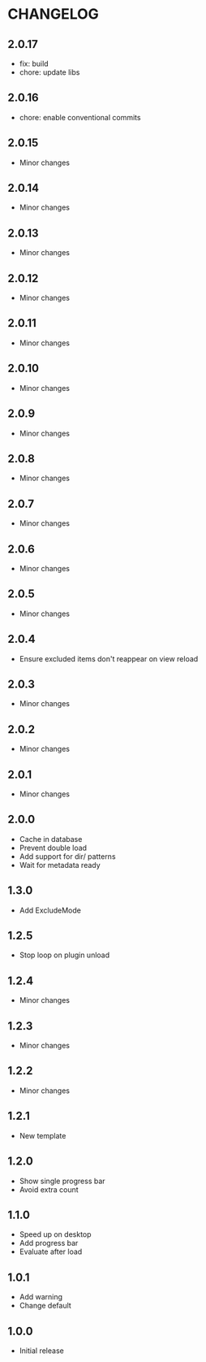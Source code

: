 # CHANGELOG

## 2.0.17

- fix: build
- chore: update libs

## 2.0.16

- chore: enable conventional commits

## 2.0.15

- Minor changes

## 2.0.14

- Minor changes

## 2.0.13

- Minor changes

## 2.0.12

- Minor changes

## 2.0.11

- Minor changes

## 2.0.10

- Minor changes

## 2.0.9

- Minor changes

## 2.0.8

- Minor changes

## 2.0.7

- Minor changes

## 2.0.6

- Minor changes

## 2.0.5

- Minor changes

## 2.0.4

- Ensure excluded items don't reappear on view reload

## 2.0.3

- Minor changes

## 2.0.2

- Minor changes

## 2.0.1

- Minor changes

## 2.0.0

- Cache in database
- Prevent double load
- Add support for dir/ patterns
- Wait for metadata ready

## 1.3.0

- Add ExcludeMode

## 1.2.5

- Stop loop on plugin unload

## 1.2.4

- Minor changes

## 1.2.3

- Minor changes

## 1.2.2

- Minor changes

## 1.2.1

- New template

## 1.2.0

- Show single progress bar
- Avoid extra count

## 1.1.0

- Speed up on desktop
- Add progress bar
- Evaluate after load

## 1.0.1

- Add warning
- Change default

## 1.0.0

- Initial release
